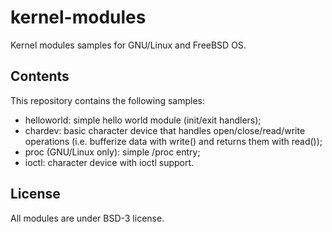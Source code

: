 # kernel-modules
Kernel modules samples for GNU/Linux and FreeBSD OS.

## Contents
This repository contains the following samples:

* helloworld: simple hello world module (init/exit handlers);
* chardev: basic character device that handles open/close/read/write operations
  (i.e. bufferize data with write() and returns them with read());
* proc (GNU/Linux only): simple /proc entry;
* ioctl: character device with ioctl support.

## License

All modules are under BSD-3 license.

